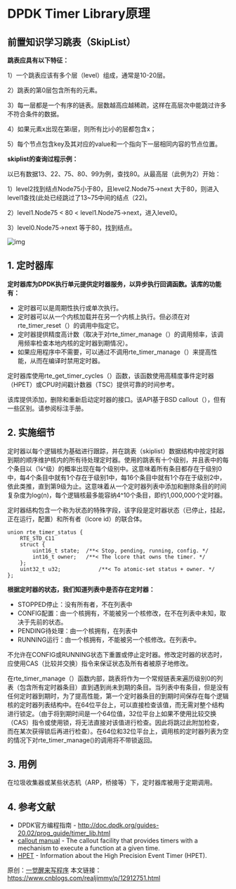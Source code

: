 # DPDK Timer Library原理

## 前置知识学习跳表（SkipList）

**跳表应具有以下特征：**

1）一个跳表应该有多个层（level）组成，通常是10-20层。

2）跳表的第0层包含所有的元素。

3）每一层都是一个有序的链表。层数越高应越稀疏，这样在高层次中能跳过许多不符合条件的数据。

4）如果元素x出现在第i层，则所有比i小的层都包含x；

5）每个节点包含key及其对应的value和一个指向下一层相同内容的节点位置。

**skiplist的查询过程示例：**

以已有数据13、22、75、80、99为例，查找80。从最高层（此例为2）开始：

1）level2找到结点Node75小于80，且level2.Node75->next 大于80，则进入level1查找(此处已经跳过了13~75中间的结点（22)。

2）level1.Node75 < 80 < level1.Node75->next，进入level0。

3）level0.Node75->next 等于80，找到结点。

![img](https://img2020.cnblogs.com/blog/1926214/202005/1926214-20200518202057533-1146643008.png)

## 1. 定时器库

**定时器库为DPDK执行单元提供定时器服务，以异步执行回调函数。该库的功能有：**

- 定时器可以是周期性执行或单次执行。
- 定时器可以从一个内核加载并在另一个内核上执行。但必须在对rte_timer_reset（）的调用中指定它。
- 定时器提供精度高计数（取决于对rte_timer_manage（）的调用频率，该调用频率检查本地内核的定时器到期情况）。
- 如果应用程序中不需要，可以通过不调用rte_timer_manage（）来提高性能，从而在编译时禁用定时器。

定时器库使用rte_get_timer_cycles（）函数，该函数使用高精度事件定时器（HPET）或CPU时间戳计数器（TSC）提供可靠的时间参考。

该库提供添加，删除和重新启动定时器的接口。该API基于BSD callout（），但有一些区别。请参阅标注手册。

## 2. 实施细节

定时器以每个逻辑核为基础进行跟踪，并在跳表（skiplist）数据结构中按定时器到期的顺序维护核内的所有待处理定时器。使用的跳表有十个级别，并且表中的每个条目以（¼^级）的概率出现在每个级别中。这意味着所有条目都存在于级别0中，每4个条目中就有1个存在于级别1中，每16个条目中就有1个存在于级别2中，依此类推，直到第9级为止。这意味着从一个定时器列表中添加和删除条目的时间复杂度为log(n)，每个逻辑核最多能容纳4^10个条目，即约1,000,000个定时器。

定时器结构包含一个称为状态的特殊字段，该字段是定时器状态（已停止，挂起，正在运行，配置）和所有者（lcore id）的联合体。

```
union rte_timer_status {
    RTE_STD_C11
    struct {
        uint16_t state;  /**< Stop, pending, running, config. */
        int16_t owner;   /**< The lcore that owns the timer. */
    };
    uint32_t u32;            /**< To atomic-set status + owner. */
};
```

**根据定时器的状态，我们知道列表中是否存在定时器：**

- STOPPED停止：没有所有者，不在列表中
- CONFIG配置：由一个核拥有，不能被另一个核修改，在不在列表中未知，取决于先前的状态。
- PENDING待处理：由一个核拥有，在列表中
- RUNNING运行：由一个核拥有，不能被另一个核修改。在列表中。

不允许在CONFIG或RUNNING状态下重置或停止定时器。修改定时器的状态时，应使用CAS（比较并交换）指令来保证状态及所有者被原子地修改。

在rte_timer_manage（）函数内部，跳表将作为一个常规链表来遍历级别0的列表（包含所有定时器条目）直到遇到尚未到期的条目。当列表中有条目，但是没有任何定时器到期时，为了提高性能，第一个定时器条目的到期时间保存在每个逻辑核的定时器列表结构中。在64位平台上，可以直接检查该值，而无需对整个结构进行锁定。（由于将到期时间是一个64位值，32位平台上如果不使用比较交换（CAS）指令或使用锁，将无法直接对该值进行检查。因此将跳过此附加检查，而在某次获得锁后再进行检查）。在64位和32位平台上，调用核的定时器列表为空的情况下对rte_timer_manage()的调用将不带锁返回。

## 3. 用例

在垃圾收集器或某些状态机（ARP，桥接等）下，定时器库被用于定期调用。

## 4. 参考文献

- DPDK官方编程指南 - http://doc.dpdk.org/guides-20.02/prog_guide/timer_lib.html
- [callout manual](http://www.daemon-systems.org/man/callout.9.html) - The callout facility that provides timers with a mechanism to execute a function at a given time.
- [HPET](http://en.wikipedia.org/wiki/HPET) - Information about the High Precision Event Timer (HPET).



原创：[一觉醒来写程序](https://home.cnblogs.com/u/realjimmy/)   本文链接：https://www.cnblogs.com/realjimmy/p/12912751.html